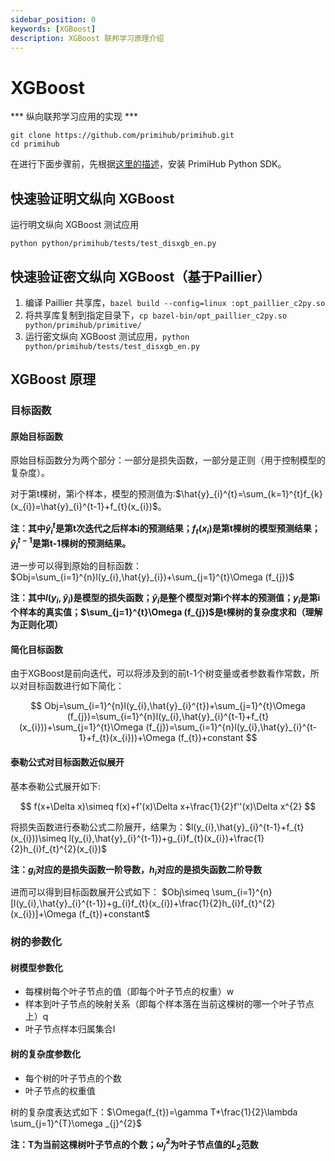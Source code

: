 ```yaml
---
sidebar_position: 0
keywords: [XGBoost]
description: XGBoost 联邦学习原理介绍
---
```


# XGBoost

*** 纵向联邦学习应用的实现 *** 

```
git clone https://github.com/primihub/primihub.git
cd primihub
```

在进行下面步骤前，先根据[这里的描述](../python-sdk/install)，安装 PrimiHub Python SDK。

## 快速验证明文纵向 XGBoost

运行明文纵向 XGBoost 测试应用

```shell
python python/primihub/tests/test_disxgb_en.py
```

## 快速验证密文纵向 XGBoost（基于Paillier）

1. 编译 Paillier 共享库，`bazel build --config=linux :opt_paillier_c2py.so`
1. 将共享库复制到指定目录下，`cp bazel-bin/opt_paillier_c2py.so python/primihub/primitive/`
1. 运行密文纵向 XGBoost 测试应用，`python python/primihub/tests/test_disxgb_en.py`

## XGBoost 原理
### 目标函数
#### 原始目标函数
原始目标函数分为两个部分：一部分是损失函数，一部分是正则（用于控制模型的复杂度）。

对于第t棵树，第i个样本，模型的预测值为:$\hat{y}_{i}^{t}=\sum_{k=1}^{t}f_{k}(x_{i})=\hat{y}_{i}^{t-1}+f_{t}(x_{i})$。

**注：其中$\hat{y}_{i}^{t}$是第t次迭代之后样本i的预测结果；$f_{t}(x_{i})$是第t棵树的模型预测结果；$\hat{y}_{i}^{t-1}$是第t-1棵树的预测结果。**

进一步可以得到原始的目标函数：$Obj=\sum_{i=1}^{n}l(y_{i},\hat{y}_{i})+\sum_{j=1}^{t}\Omega (f_{j})$

**注：其中$`l(y_{i},\hat{y}_{i})`$是模型的损失函数；$`\hat{y}_{i}`$是整个模型对第i个样本的预测值；$`y_{i}`$是第i个样本的真实值；$`\sum_{j=1}^{t}\Omega (f_{j})`$是t棵树的复杂度求和（理解为正则化项）**
#### 简化目标函数
由于XGBoost是前向迭代，可以将涉及到的前t-1个树变量或者参数看作常数，所以对目标函数进行如下简化：

$$
Obj=\sum_{i=1}^{n}l(y_{i},\hat{y}_{i}^{t})+\sum_{j=1}^{t}\Omega (f_{j})=\sum_{i=1}^{n}l(y_{i},\hat{y}_{i}^{t-1}+f_{t}(x_{i}))+\sum_{j=1}^{t}\Omega (f_{j})=\sum_{i=1}^{n}l(y_{i},\hat{y}_{i}^{t-1}+f_{t}(x_{i}))+\Omega (f_{t})+constant
$$

#### 泰勒公式对目标函数近似展开
基本泰勒公式展开如下:

$$
f(x+\Delta x)\simeq f(x)+f'(x)\Delta x+\frac{1}{2}f''(x)\Delta x^{2}
$$

将损失函数进行泰勒公式二阶展开，结果为：$l(y_{i},\hat{y}_{i}^{t-1}+f_{t}(x_{i}))\simeq l(y_{i},\hat{y}_{i}^{t-1})+g_{i}f_{t}(x_{i})+\frac{1}{2}h_{i}f_{t}^{2}(x_{i})$

**注：$g_{i}$对应的是损失函数一阶导数，$h_{i}$对应的是损失函数二阶导数**

进而可以得到目标函数展开公式如下：
$Obj\simeq \sum_{i=1}^{n}[l(y_{i},\hat{y}_{i}^{t-1})+g_{i}f_{t}(x_{i})+\frac{1}{2}h_{i}f_{t}^{2}(x_{i})]+\Omega (f_{t})+constant$
### 树的参数化
#### 树模型参数化
* 每棵树每个叶子节点的值（即每个叶子节点的权重）w
* 样本到叶子节点的映射关系（即每个样本落在当前这棵树的哪一个叶子节点上）q
* 叶子节点样本归属集合I
####  树的复杂度参数化
* 每个树的叶子节点的个数
* 叶子节点的权重值

树的复杂度表达式如下：$\Omega(f_{t})=\gamma T+\frac{1}{2}\lambda \sum_{j=1}^{T}\omega _{j}^{2}$

**注：T为当前这棵树叶子节点的个数；$\omega _{j}^{2}$为叶子节点值的$L_{2}$范数**